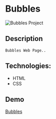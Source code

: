 # Bubbles

![  Bubbles Project](./img/chrome-capture-2024-2-14%20(1).gif)

## Description
    Bubbles Web Page..
## Technologies:
- HTML
- CSS

## Demo

[Bubbles](https://berivan19.github.io/home-furnishing/)